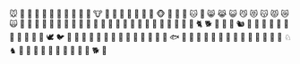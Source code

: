 🐭 🐹 🐰 🐶 🐺 🦊 🐯 🦁 🦒 🦓 🐴 🐮 🐷 🐽 🐻 🐼 🐸 🐲 🦄 🐵 🙈 🙉 🙊 🐱 🐾 😸 😹 😺 😼 😻 😽 😾 😿 🙀 🐅 🐆 🐘 🦏 🦛 🐃 🐂 🐄 🦍 🐒 🦘 🦌 🐐 🐏 🐑 🐎 🦙 🐪 🐫 🐗 🐖 🐉 🦖 🦕 🐈 🐕 🐩 🐨 🐇 🐿 🦝 🦡 🦔 🐀 🐁 🦇 🐍 👣 🦅 🦉 🦜 🕊 🐦 🐧 🦚 🦃 🦢 🦆 🐓 🐔 🐣 🐤 🐥 🐋 🐳 🐬 🦈 🐟 🐠 🐡 🐙 🦑 🦐 🦀 🐚 🐌 🦞 🐢 🦎 🐊 🏇 🎠 ♘ ♞ 
🐀 🐃 🐅 🐇 🐉 🐍 🐎 🐐 🐒 🐓 🐕 🐖